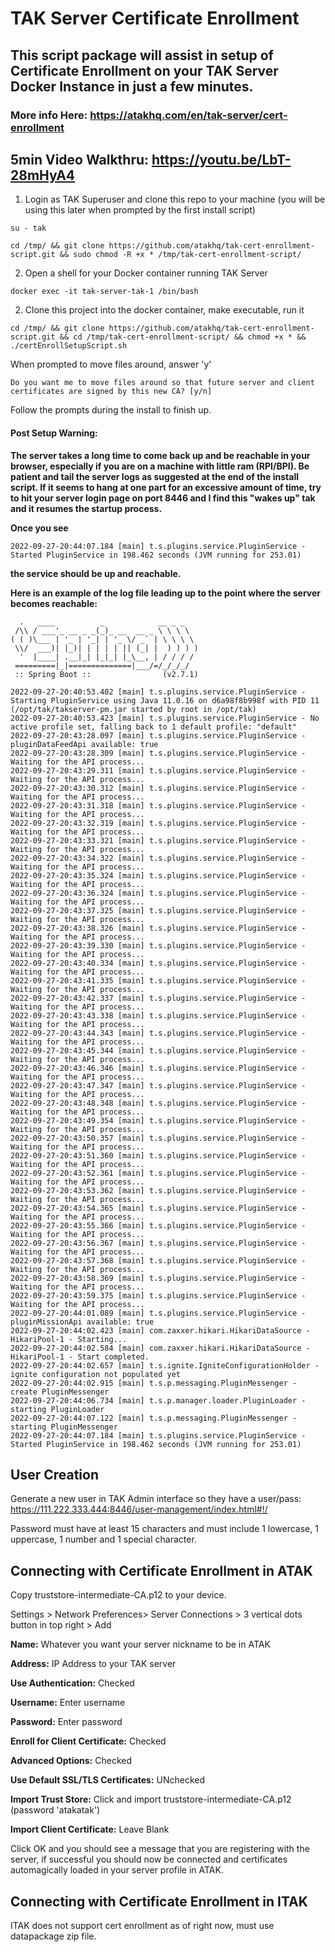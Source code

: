 # TAK Server Certificate Enrollment
## This script package will assist in setup of Certificate Enrollment on your TAK Server Docker Instance in just a few minutes.
### More info Here: https://atakhq.com/en/tak-server/cert-enrollment

## 5min Video Walkthru: https://youtu.be/LbT-28mHyA4

1. Login as TAK Superuser and clone this repo to your machine (you will be using this later when prompted by the first install script)

`su - tak`

`cd /tmp/ && git clone https://github.com/atakhq/tak-cert-enrollment-script.git && sudo chmod -R +x * /tmp/tak-cert-enrollment-script/`


2. Open a shell for your Docker container running TAK Server

`docker exec -it tak-server-tak-1 /bin/bash`


2. Clone this project into the docker container, make executable, run it

`cd /tmp/ && git clone https://github.com/atakhq/tak-cert-enrollment-script.git && cd /tmp/tak-cert-enrollment-script/ && chmod +x * && ./certEnrollSetupScript.sh`

When prompted to move files around, answer 'y'

`Do you want me to move files around so that future server and client certificates are signed by this new CA? [y/n]`

Follow the prompts during the install to finish up.

#### Post Setup Warning: 
**The server takes a long time to come back up and be reachable in your browser, especially if you are on a machine with little ram (RPI/BPI). Be patient and tail the server logs as suggested at the end of the install script. If it seems to hang at one part for an excessive amount of time, try to hit your server login page on port 8446 and I find this "wakes up" tak and it resumes the startup process.**

**Once you see** 

`2022-09-27-20:44:07.184 [main] t.s.plugins.service.PluginService - Started PluginService in 198.462 seconds (JVM running for 253.01)`

**the service should be up and reachable.**


**Here is an example of the log file leading up to the point where the server becomes reachable:**
```
  .   ____          _            __ _ _
 /\\ / ___'_ __ _ _(_)_ __  __ _ \ \ \ \
( ( )\___ | '_ | '_| | '_ \/ _` | \ \ \ \
 \\/  ___)| |_)| | | | | || (_| |  ) ) ) )
  '  |____| .__|_| |_|_| |_\__, | / / / /
 =========|_|==============|___/=/_/_/_/
 :: Spring Boot ::                (v2.7.1)

2022-09-27-20:40:53.402 [main] t.s.plugins.service.PluginService - Starting PluginService using Java 11.0.16 on d6a98f8b998f with PID 11 (/opt/tak/takserver-pm.jar started by root in /opt/tak)
2022-09-27-20:40:53.423 [main] t.s.plugins.service.PluginService - No active profile set, falling back to 1 default profile: "default"
2022-09-27-20:43:28.097 [main] t.s.plugins.service.PluginService - pluginDataFeedApi available: true
2022-09-27-20:43:28.309 [main] t.s.plugins.service.PluginService - Waiting for the API process...
2022-09-27-20:43:29.311 [main] t.s.plugins.service.PluginService - Waiting for the API process...
2022-09-27-20:43:30.312 [main] t.s.plugins.service.PluginService - Waiting for the API process...
2022-09-27-20:43:31.318 [main] t.s.plugins.service.PluginService - Waiting for the API process...
2022-09-27-20:43:32.319 [main] t.s.plugins.service.PluginService - Waiting for the API process...
2022-09-27-20:43:33.321 [main] t.s.plugins.service.PluginService - Waiting for the API process...
2022-09-27-20:43:34.322 [main] t.s.plugins.service.PluginService - Waiting for the API process...
2022-09-27-20:43:35.324 [main] t.s.plugins.service.PluginService - Waiting for the API process...
2022-09-27-20:43:36.324 [main] t.s.plugins.service.PluginService - Waiting for the API process...
2022-09-27-20:43:37.325 [main] t.s.plugins.service.PluginService - Waiting for the API process...
2022-09-27-20:43:38.326 [main] t.s.plugins.service.PluginService - Waiting for the API process...
2022-09-27-20:43:39.330 [main] t.s.plugins.service.PluginService - Waiting for the API process...
2022-09-27-20:43:40.334 [main] t.s.plugins.service.PluginService - Waiting for the API process...
2022-09-27-20:43:41.335 [main] t.s.plugins.service.PluginService - Waiting for the API process...
2022-09-27-20:43:42.337 [main] t.s.plugins.service.PluginService - Waiting for the API process...
2022-09-27-20:43:43.338 [main] t.s.plugins.service.PluginService - Waiting for the API process...
2022-09-27-20:43:44.343 [main] t.s.plugins.service.PluginService - Waiting for the API process...
2022-09-27-20:43:45.344 [main] t.s.plugins.service.PluginService - Waiting for the API process...
2022-09-27-20:43:46.346 [main] t.s.plugins.service.PluginService - Waiting for the API process...
2022-09-27-20:43:47.347 [main] t.s.plugins.service.PluginService - Waiting for the API process...
2022-09-27-20:43:48.348 [main] t.s.plugins.service.PluginService - Waiting for the API process...
2022-09-27-20:43:49.354 [main] t.s.plugins.service.PluginService - Waiting for the API process...
2022-09-27-20:43:50.357 [main] t.s.plugins.service.PluginService - Waiting for the API process...
2022-09-27-20:43:51.360 [main] t.s.plugins.service.PluginService - Waiting for the API process...
2022-09-27-20:43:52.361 [main] t.s.plugins.service.PluginService - Waiting for the API process...
2022-09-27-20:43:53.362 [main] t.s.plugins.service.PluginService - Waiting for the API process...
2022-09-27-20:43:54.365 [main] t.s.plugins.service.PluginService - Waiting for the API process...
2022-09-27-20:43:55.366 [main] t.s.plugins.service.PluginService - Waiting for the API process...
2022-09-27-20:43:56.367 [main] t.s.plugins.service.PluginService - Waiting for the API process...
2022-09-27-20:43:57.368 [main] t.s.plugins.service.PluginService - Waiting for the API process...
2022-09-27-20:43:58.369 [main] t.s.plugins.service.PluginService - Waiting for the API process...
2022-09-27-20:43:59.375 [main] t.s.plugins.service.PluginService - Waiting for the API process...
2022-09-27-20:44:01.089 [main] t.s.plugins.service.PluginService - pluginMissionApi available: true
2022-09-27-20:44:02.423 [main] com.zaxxer.hikari.HikariDataSource - HikariPool-1 - Starting...
2022-09-27-20:44:02.584 [main] com.zaxxer.hikari.HikariDataSource - HikariPool-1 - Start completed.
2022-09-27-20:44:02.657 [main] t.s.ignite.IgniteConfigurationHolder - ignite configuration not populated yet
2022-09-27-20:44:02.915 [main] t.s.p.messaging.PluginMessenger - create PluginMessenger
2022-09-27-20:44:06.734 [main] t.s.p.manager.loader.PluginLoader - starting PluginLoader
2022-09-27-20:44:07.122 [main] t.s.p.messaging.PluginMessenger - starting PluginMessenger
2022-09-27-20:44:07.184 [main] t.s.plugins.service.PluginService - Started PluginService in 198.462 seconds (JVM running for 253.01)

```


## User Creation

Generate a new user in TAK Admin interface so they have a user/pass: https://111.222.333.444:8446/user-management/index.html#!/

Password must have at least 15 characters and must include 1 lowercase, 1 uppercase, 1 number and 1 special character.



## Connecting with Certificate Enrollment in ATAK

Copy truststore-intermediate-CA.p12 to your device.

Settings > Network Preferences> Server Connections > 3 vertical dots button in top right > Add 

**Name:** Whatever you want your server nickname to be in ATAK

**Address:** IP Address to your TAK server

**Use Authentication:** Checked

**Username:** Enter username

**Password:** Enter password

**Enroll for Client Certificate:** Checked

**Advanced Options:** Checked

**Use Default SSL/TLS Certificates:** UNchecked

**Import Trust Store:** Click and import truststore-intermediate-CA.p12 (password 'atakatak')

**Import Client Certificate:** Leave Blank


Click OK and you should see a message that you are registering with the server, if successful you should now be connected and certificates automagically loaded in your server profile in ATAK.


## Connecting with Certificate Enrollment in ITAK
ITAK does not support cert enrollment as of right now, must use datapackage zip file. 
